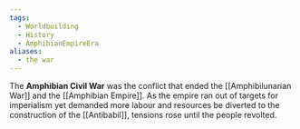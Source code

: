 ```yaml
---
tags:
  - Worldbuilding
  - History
  - AmphibianEmpireEra
aliases:
  - the war
---
```

The **Amphibian Civil War** was the conflict that ended the [[Amphibilunarian War]] and the [[Amphibian Empire]]. As the empire ran out of targets for imperialism yet demanded more labour and resources be diverted to the construction of the [[Antibabil]], tensions rose until the people revolted.